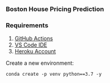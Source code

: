 
### Boston House Pricing Prediction

### Requirements

1. [GitHub Actions](https://github.com)
2. [VS Code IDE](https://code.visualstudio.com)
3. [Heroku Account](https://heroku.com)
 
Create a new environment: 

``` 
conda create -p venv python==3.7 -y
```